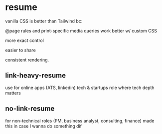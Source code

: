 # resume

vanilla CSS is better than Tailwind bc:

@page rules and print-specific media queries work better w/ custom CSS

more exact control

easier to share

consistent rendering.

## link-heavy-resume

use for online apps (ATS, linkedin)
tech & startups
role where tech depth matters

## no-link-resume

for non-technical roles (PM, business analyst, consulting, finance)
made this in case I wanna do something dif